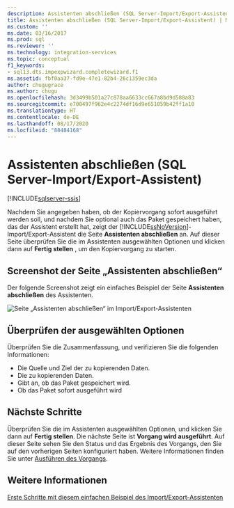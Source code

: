 ```yaml
---
description: Assistenten abschließen (SQL Server-Import/Export-Assistent)
title: Assistenten abschließen (SQL Server-Import/Export-Assistent) | Microsoft-Dokumentation
ms.custom: ''
ms.date: 03/16/2017
ms.prod: sql
ms.reviewer: ''
ms.technology: integration-services
ms.topic: conceptual
f1_keywords:
- sql13.dts.impexpwizard.completewizard.f1
ms.assetid: fbf0aa37-fd9e-47e1-82b4-26c1359ec3da
author: chugugrace
ms.author: chugu
ms.openlocfilehash: 3d3499b501a27c878aa6633cc667a8bd9d588a83
ms.sourcegitcommit: e700497f962e4c2274df16d9e651059b42ff1a10
ms.translationtype: HT
ms.contentlocale: de-DE
ms.lasthandoff: 08/17/2020
ms.locfileid: "88484168"
---
```

# <a name="complete-the-wizard-sql-server-import-and-export-wizard"></a>Assistenten abschließen (SQL Server-Import/Export-Assistent)

[!INCLUDE[sqlserver-ssis](../../includes/applies-to-version/sqlserver-ssis.md)]


Nachdem Sie angegeben haben, ob der Kopiervorgang sofort ausgeführt werden soll, und nachdem Sie optional auch das Paket gespeichert haben, das der Assistent erstellt hat, zeigt der [!INCLUDE[ssNoVersion](../../includes/ssnoversion-md.md)]-Import/Export-Assistent die Seite **Assistenten abschließen** an. Auf dieser Seite überprüfen Sie die im Assistenten ausgewählten Optionen und klicken dann auf **Fertig stellen** , um den Kopiervorgang zu starten.
 
## <a name="screen-shot-of-the-complete-the-wizard-page"></a>Screenshot der Seite „Assistenten abschließen“ 
 Der folgende Screenshot zeigt ein einfaches Beispiel der Seite **Assistenten abschließen** des Assistenten.  
  
 ![Seite „Assistenten abschließen“ im Import/Export-Assistenten](../../integration-services/import-export-data/media/complete.png "Seite „Assistenten abschließen“ im Import/Export-Assistenten")  
  
## <a name="review-the-options-you-selected"></a>Überprüfen der ausgewählten Optionen  
 
Überprüfen Sie die Zusammenfassung, und verifizieren Sie die folgenden Informationen:  
-   Die Quelle und Ziel der zu kopierenden Daten.
-   Die zu kopierenden Daten.
-   Gibt an, ob das Paket gespeichert wird.
-   Ob das Paket sofort ausgeführt wird  
  
## <a name="whats-next"></a>Nächste Schritte  
 Überprüfen Sie die im Assistenten ausgewählten Optionen, und klicken Sie dann auf **Fertig stellen**. Die nächste Seite ist **Vorgang wird ausgeführt**. Auf dieser Seite sehen Sie den Status und das Ergebnis des Vorgangs, den Sie auf den vorherigen Seiten konfiguriert haben. Weitere Informationen finden Sie unter [Ausführen des Vorgangs](../../integration-services/import-export-data/performing-operation-sql-server-import-and-export-wizard.md).
 
## <a name="see-also"></a>Weitere Informationen
[Erste Schritte mit diesem einfachen Beispiel des Import/Export-Assistenten](../../integration-services/import-export-data/get-started-with-this-simple-example-of-the-import-and-export-wizard.md)

